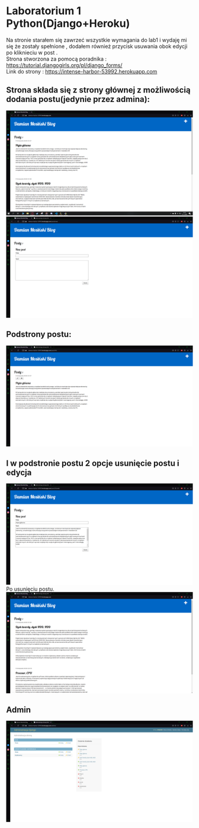 # Laboratorium 1 Python(Django+Heroku)
Na stronie starałem się zawrzeć wszystkie wymagania do lab1 i wydaję mi się że zostały spełnione , dodałem również przycisk usuwania obok edycji po kliknieciu w post .
<br>
Strona stworzona za pomocą poradnika :
https://tutorial.djangogirls.org/pl/django_forms/
<br>
Link do strony :
https://intense-harbor-53992.herokuapp.com
<br>
## Strona składa się z strony głównej z możliwością dodania postu(jedynie przez admina):
![list](blog/static/Scr/1.PNG "Start")
![list](blog/static/Scr/3.PNG "Start")
## Podstrony postu:
![list](blog/static/Scr/2.PNG "Start")
## I w podstronie postu 2 opcje usunięcie postu i edycja 
![list](blog/static/Scr/5.PNG "Start")
Po usunięciu postu.
![list](blog/static/Scr/6.PNG "Start")
## Admin
![list](blog/static/Scr/4.PNG "Start")



